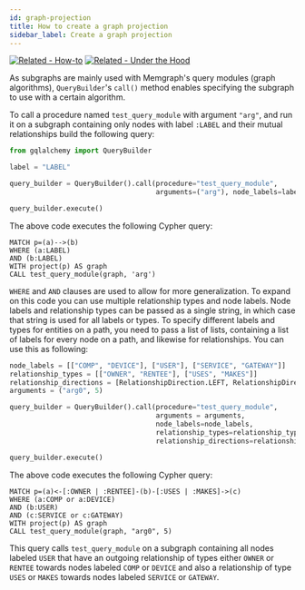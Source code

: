 ```yaml
---
id: graph-projection
title: How to create a graph projection
sidebar_label: Create a graph projection
---
```


[![Related -
How-to](https://img.shields.io/static/v1?label=Related&message=How-to&color=blue&style=for-the-badge)](/docs/mage/how-to-guides/run-mage-modules-on-subgraphs)
[![Related - Under the
Hood](https://img.shields.io/static/v1?label=Related&message=Under%20the%20hood&color=orange&style=for-the-badge)](https://memgraph.com/blog/how-we-designed-and-implemented-graph-projection-feature)

As subgraphs are mainly used with Memgraph's query modules (graph algorithms), 
`QueryBuilder`'s `call()` method enables specifying the subgraph to use with a certain algorithm.

To call a procedure named `test_query_module` with argument `"arg"`, and run
it on a subgraph containing only nodes with label `:LABEL` and their mutual 
relationships build the following query:

```Python
from gqlalchemy import QueryBuilder

label = "LABEL"

query_builder = QueryBuilder().call(procedure="test_query_module",
                                    arguments=("arg"), node_labels=label)

query_builder.execute()
```

The above code executes the following Cypher query:
```Cypher
MATCH p=(a)-->(b)
WHERE (a:LABEL)
AND (b:LABEL)
WITH project(p) AS graph
CALL test_query_module(graph, 'arg')
```

`WHERE` and `AND` clauses are used to allow for more generalization. To expand
on this code you can use multiple relationship types and node
labels. Node labels and relationship types can be passed as a single string, in
which case that string is used for all labels or types. To specify different
labels and types for entities on a path, you need to pass a list of lists,
containing a list of labels for every node on a path, and likewise for relationships. You can use this as following:

```Python
node_labels = [["COMP", "DEVICE"], ["USER"], ["SERVICE", "GATEWAY"]]
relationship_types = [["OWNER", "RENTEE"], ["USES", "MAKES"]]
relationship_directions = [RelationshipDirection.LEFT, RelationshipDirection.RIGHT]
arguments = ("arg0", 5)

query_builder = QueryBuilder().call(procedure="test_query_module",
                                    arguments = arguments,
                                    node_labels=node_labels,
                                    relationship_types=relationship_types,
                                    relationship_directions=relationship_directions)

query_builder.execute()
```

The above code executes the following Cypher query:
```Cypher
MATCH p=(a)<-[:OWNER | :RENTEE]-(b)-[:USES | :MAKES]->(c)
WHERE (a:COMP or a:DEVICE)
AND (b:USER)
AND (c:SERVICE or c:GATEWAY)
WITH project(p) AS graph
CALL test_query_module(graph, "arg0", 5)
```

This query calls `test_query_module` on a subgraph containing all nodes labeled
`USER` that have an outgoing relationship of types either `OWNER` or `RENTEE` towards nodes labeled `COMP` or `DEVICE` and also a relationship of type `USES` or `MAKES` towards nodes labeled `SERVICE` or `GATEWAY`.
